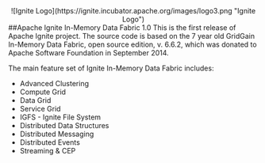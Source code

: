<center>
![Ignite Logo](https://ignite.incubator.apache.org/images/logo3.png "Ignite Logo")
</center>
##Apache Ignite In-Memory Data Fabric 1.0
This is the first release of Apache Ignite project. The source code is based on the 7 year old GridGain In-Memory Data Fabric, open source edition, v. 6.6.2, which was donated to Apache Software Foundation in September 2014.

The main feature set of Ignite In-Memory Data Fabric includes:
* Advanced Clustering
* Compute Grid
* Data Grid
* Service Grid
* IGFS - Ignite File System
* Distributed Data Structures
* Distributed Messaging
* Distributed Events
* Streaming & CEP